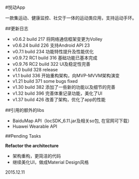 #悦动App

一款集运动、健康监控、社交于一体的运动类应用，支持运动手环。

##更新日志

- v0.6.2 build 217 将网络通信框架变更为Volley
- v0.6.24 build 226 支持Android API 23
- v0.7.1 build 234 功能特性提升及性能优化
- v0.9.72 RC1 build 316 基础功能已基本完成
- v0.9.76 RC2 build 322 UI及稳定性完善
- v1.0 build 328 release
- v1.1 build 336 开始重构架构，向MVP-MVVM架构演变
- v1.21 build 371 some bugs fixed
- v1.30 build 382 添加了一些新的功能以及细节的完善
- v1.32 build 396 完善体重记录功能，美化了UI
- v1.37 build 426 改善了架构，优化了app的性能

##引用的额外的libs

- BaiduMap API（locSDK_6.11.jar及相关so包, 在官网可下载）
- Huawei Wearable API

##Pending Tasks

**Refactor the architecture**

- 架构重构，更简洁的代码
- 继续美化UI，做成Material Design风格

2015.12.11

